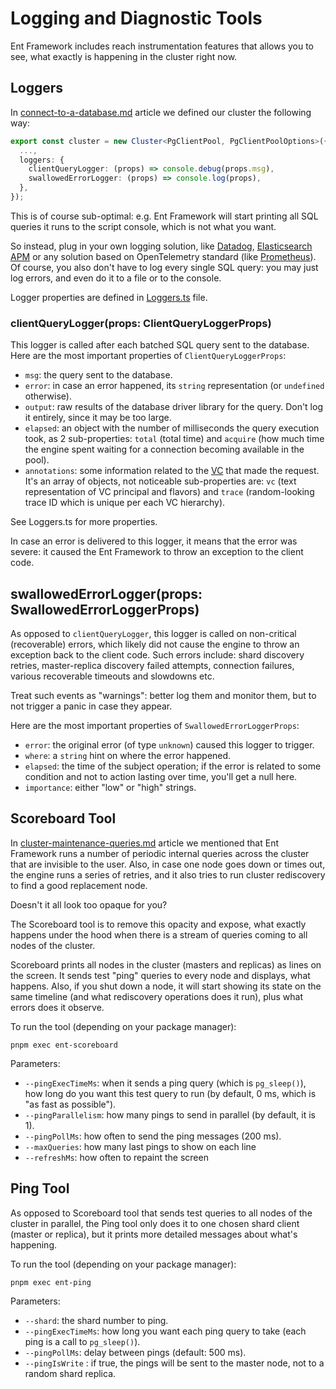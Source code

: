 # Logging and Diagnostic Tools

Ent Framework includes reach instrumentation features that allows you to see, what exactly is happening in the cluster right now.

## Loggers

In [connect-to-a-database.md](../getting-started/connect-to-a-database.md "mention") article we defined our cluster the following way:

```typescript
export const cluster = new Cluster<PgClientPool, PgClientPoolOptions>({
  ...,
  loggers: {
    clientQueryLogger: (props) => console.debug(props.msg),
    swallowedErrorLogger: (props) => console.log(props),
  },
});
```

This is of course sub-optimal: e.g. Ent Framework will start printing all SQL queries it runs to the script console, which is not what you want.

So instead, plug in your own logging solution, like [Datadog](https://www.datadoghq.com), [Elasticsearch APM](https://www.elastic.co/observability/application-performance-monitoring) or any solution based on OpenTelemetry standard (like [Prometheus](https://prometheus.io)). Of course, you also don't have to log every single SQL query: you may just log errors, and even do it to a file or to the console.

Logger properties are defined in [Loggers.ts](https://github.com/clickup/ent-framework/blob/main/src/abstract/Loggers.ts) file.

### clientQueryLogger(props: ClientQueryLoggerProps)

This logger is called after each batched SQL query sent to the database. Here are the most important properties of `ClientQueryLoggerProps`:

* `msg`: the query sent to the database.
* `error`: in case an error happened, its `string` representation (or `undefined` otherwise).
* `output`: raw results of the database driver library for the query. Don't log it entirely, since it may be too large.
* `elapsed`: an object with the number of milliseconds the query execution took, as 2 sub-properties: `total` (total time) and `acquire` (how much time the engine spent waiting for a connection becoming available in the pool).
* `annotations`: some information related to the [VC](../getting-started/vc-viewer-context-and-principal.md) that made the request. It's an array of objects, not noticeable sub-properties are: `vc` (text representation of VC principal and flavors) and `trace` (random-looking trace ID which is unique per each VC hierarchy).

See Loggers.ts for more properties.

In case an error is delivered to this logger, it means that the error was severe: it caused the Ent Framework to throw an exception to the client code.

## swallowedErrorLogger(props: SwallowedErrorLoggerProps)

As opposed to `clientQueryLogger`, this logger is called on non-critical (recoverable) errors, which likely did not cause the engine to throw an exception back to the client code. Such errors include: shard discovery retries, master-replica discovery failed attempts, connection failures, various recoverable timeouts and slowdowns etc.

Treat such events as "warnings": better log them and monitor them, but to not trigger a panic in case they appear.

Here are the most important properties of `SwallowedErrorLoggerProps`:

* `error`: the original error (of type `unknown`) caused this logger to trigger.
* `where`: a `string` hint on where the error happened.
* `elapsed`: the time of the subject operation; if the error is related to some condition and not to action lasting over time, you'll get a null here.
* `importance`: either "low" or "high" strings.

## Scoreboard Tool

In [cluster-maintenance-queries.md](cluster-maintenance-queries.md "mention") article we mentioned that Ent Framework runs a number of periodic internal queries across the cluster that are invisible to the user. Also, in case one node goes down or times out, the engine runs a series of retries, and it also tries to run cluster rediscovery to find a good replacement node.

Doesn't it all look too opaque for you?

The Scoreboard tool is to remove this opacity and expose, what exactly happens under the hood when there is a stream of queries coming to all nodes of the cluster.

Scoreboard prints all nodes in the cluster (masters and replicas) as lines on the screen. It sends test "ping" queries to every node and displays, what happens. Also, if you shut down a node, it will start showing its state on the same timeline (and what rediscovery operations does it run), plus what errors does it observe.

To run the tool (depending on your package manager):

```
pnpm exec ent-scoreboard
```

Parameters:

* `--pingExecTimeMs`: when it sends a ping query (which is `pg_sleep()`), how long do you want this test query to run (by default, 0 ms, which is "as fast as possible").
* `--pingParallelism`: how many pings to send in parallel (by default, it is 1).
* `--pingPollMs`: how often to send the ping messages (200 ms).
* `--maxQueries`: how many last pings to show on each line
* `--refreshMs`: how often to repaint the screen

## Ping Tool

As opposed to Scoreboard tool that sends test queries to all nodes of the cluster in parallel, the Ping tool only does it to one chosen shard client (master or replica), but it prints more detailed messages about what's happening.

To run the tool (depending on your package manager):

```
pnpm exec ent-ping
```

Parameters:

* `--shard`: the shard number to ping.
* `--pingExecTimeMs`: how long you want each ping query to take (each ping is a call to `pg_sleep()`).
* `--pingPollMs`: delay between pings (default: 500 ms).
* `--pingIsWrite` : if true, the pings will be sent to the master node, not to a random shard replica.

